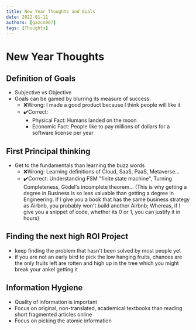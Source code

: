 ```yaml
---
title: New Year Thoughts and Goals
date: 2022-01-11
authors: [gazcn007]
tags: [Thoughts]
---
```


# New Year Thoughts

## Definition of Goals
- Subjective vs Objective
- Goals can be gamed by blurring its measure of success:
   - ❌Wrong: I made a good product because I think people will like it
   - ✔️Correct: 
      - Physical Fact: Humans landed on the moon
      - Economic Fact: People like to pay millions of dollars for a software license per year


## First Principal thinking
- Get to the fundamentals than learning the buzz words
   - ❌Wrong: Learning definitions of Cloud, SaaS, PaaS, Metaverse...
   - ✔️Correct: Understanding FSM "finite state machine", Turning Completeness, Gödel's incomplete theorem... (This is why getting a degree in Business is so less valuable than getting a degree in Engineering. If I give you a book that has the same business strategy as Airbnb, you probably won't build another Airbnb; Whereas, if I give you a snippet of code, whether its 0 or 1, you can justify it in hours)

<!--truncate-->

## Finding the next high ROI Project
- keep finding the problem that hasn't been solved by most people yet
- if you are not an early bird to pick the low hanging fruits, chances are the only fruits left are rotten and high up in the tree which you might break your ankel getting it

## Information Hygiene
- Quality of information is important
- Focus on original, non-translated, academical textbooks than reading short fragmented articles online
- Focus on picking the atomic information